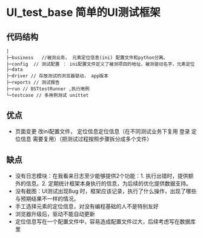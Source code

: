# UI_test_base 简单的UI测试框架
## 代码结构
```
|
├─business   //被测业务， 元素定位信息(ini) 配置文件和python分离。
├─config  // 测试配置 ： ini配置文件定义了被测项目的地址，被测驱动名字，元素定位
├─data
├─driver // 存放测试的浏览器驱动， app版本
├─reports // 测试报告
├─run // BSTtestRunner ,执行用例 
└─testcase // 多用例测试 unittet
```
## 优点
- 页面变更 改ini配置文件， 定位信息定位信息（在不同测试业务下复用   登录 定位信息 需要复用）（把测试过程按照步骤拆分成多个文件）
## 缺点
- 没有日志模块：在我看来日志至少能够提供2个功能：1. 执行出错时，提供额外的信息。2. 定期统计框架本身执行的信息，为后续的优化提供数据支持。
- 没有截图：UI测试出现Bug 时，框架应该记录，执行了什么操作，出现了哪些与预期结果不一样的情况。
- 手工选择元素的定位信息，对没有编程基础的人不是特别友好
- 浏览器升级后，驱动不能自动更新
- 定位信息写在一个配置文件中，容易造成配置文件过大，后续考虑写在数据库里
